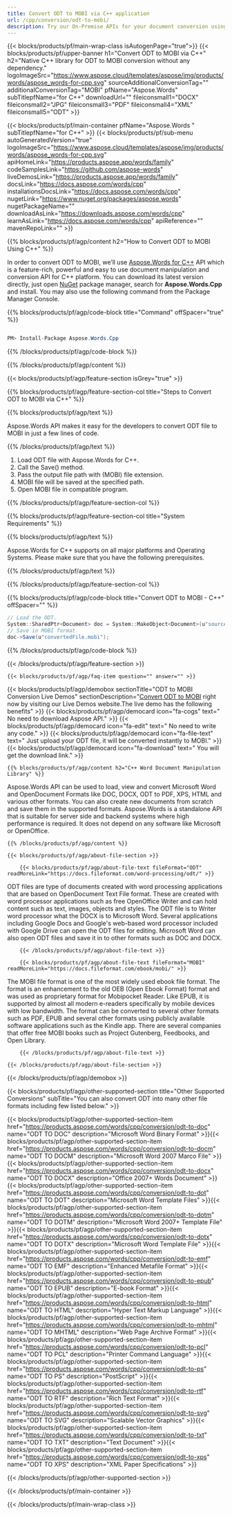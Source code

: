 ```yaml
---
title: Convert ODT to MOBI via C++ application 
url: /cpp/conversion/odt-to-mobi/ 
description: Try our On-Premise APIs for your document conversion using C++ Runtime Environment for Windows 32 bit, Windows 64 bit and Linux 64 bit.
---
```


{{< blocks/products/pf/main-wrap-class isAutogenPage="true">}}
{{< blocks/products/pf/upper-banner h1="Convert ODT to MOBI via C++" h2="Native C++ library for ODT to MOBI conversion without any dependency." logoImageSrc="https://www.aspose.cloud/templates/aspose/img/products/words/aspose_words-for-cpp.svg" sourceAdditionalConversionTag="" additionalConversionTag="MOBI" pfName="Aspose.Words" subTitlepfName="for C++" downloadUrl="" fileiconsmall1="DOCX" fileiconsmall2="JPG" fileiconsmall3="PDF" fileiconsmall4="XML" fileiconsmall5="ODT" >}}

{{< blocks/products/pf/main-container pfName="Aspose.Words " subTitlepfName="for C++" >}}
{{< blocks/products/pf/sub-menu autoGeneratedVersion="true" logoImageSrc="https://www.aspose.cloud/templates/aspose/img/products/words/aspose_words-for-cpp.svg" apiHomeLink="https://products.aspose.app/words/family" codeSamplesLink="https://github.com/aspose-words" liveDemosLink="https://products.aspose.app/words/family" docsLink="https://docs.aspose.com/words/cpp" installationsDocsLink="https://docs.aspose.com/words/cpp" nugetLink="https://www.nuget.org/packages/aspose.words" nugetPackageName="" downloadAsLink="https://downloads.aspose.com/words/cpp" learnAsLink="https://docs.aspose.com/words/cpp" apiReference="" mavenRepoLink="" >}}

{{% blocks/products/pf/agp/content h2="How to Convert ODT to MOBI Using C++" %}}

 In order to convert ODT to MOBI, we’ll use
 [Aspose.Words for C++](https://products.aspose.com/words/cpp) 
 API which is a feature-rich, powerful and easy to use document manipulation and conversion API for C++ platform. You can download its latest version directly, just open
 [NuGet](https://www.nuget.org/packages/aspose.words) 
 package manager, search for
 **Aspose.Words.Cpp** 
 and install. You may also use the following command from the Package Manager Console.

{{% blocks/products/pf/agp/code-block title="Command" offSpacer="true" %}}

```cs

PM> Install-Package Aspose.Words.Cpp

```

{{% /blocks/products/pf/agp/code-block %}}

{{% /blocks/products/pf/agp/content %}}

{{< blocks/products/pf/agp/feature-section isGrey="true" >}}

{{% blocks/products/pf/agp/feature-section-col title="Steps to Convert ODT to MOBI via C++" %}}

{{% blocks/products/pf/agp/text %}}

 Aspose.Words API makes it easy for the developers to convert ODT file to MOBI in just a few lines of code.

{{% /blocks/products/pf/agp/text %}}

1.  Load ODT file with Aspose.Words for C++.
1.  Call the Save() method.
1.  Pass the output file path with (MOBI) file extension.
1.  MOBI file will be saved at the specified path.
1.  Open MOBI file in compatible program.

{{% /blocks/products/pf/agp/feature-section-col %}}

{{% blocks/products/pf/agp/feature-section-col title="System Requirements" %}}

{{% blocks/products/pf/agp/text %}}

 Aspose.Words for C++ supports on all major platforms and Operating Systems. Please make sure that you have the following prerequisites.

{{% /blocks/products/pf/agp/text %}}

{{% /blocks/products/pf/agp/feature-section-col %}}

{{% blocks/products/pf/agp/code-block title="Convert ODT to MOBI - C++‎" offSpacer="" %}}

```cs
// Load the ODT.
System::SharedPtr<Document> doc = System::MakeObject<Document>(u"sourceFile.odt");
// Save in MOBI format.
doc->Save(u"convertedFile.mobi");

```

{{% /blocks/products/pf/agp/code-block %}}

{{< /blocks/products/pf/agp/feature-section >}}

    {{< blocks/products/pf/agp/faq-item question="" answer="" >}}
 

<!-- aboutfile Starts -->

{{< blocks/products/pf/agp/demobox sectionTitle="ODT to MOBI Conversion Live Demos" sectionDescription="[Convert ODT to MOBI](https://products.aspose.app/words/conversion/odt-to-mobi) right now by visiting our Live Demos website.The live demo has the following benefits" >}}
        {{< blocks/products/pf/agp/democard icon="fa-cogs" text=" No need to download Aspose API." >}}
        {{< blocks/products/pf/agp/democard icon="fa-edit" text=" No need to write any code." >}}
        {{< blocks/products/pf/agp/democard icon="fa-file-text" text=" Just upload your ODT file, it will be converted instantly to MOBI." >}}
        {{< blocks/products/pf/agp/democard icon="fa-download" text=" You will get the download link." >}}

    {{% blocks/products/pf/agp/content h2="C++ Word Document Manipulation Library" %}}

 Aspose.Words API can be used to load, view and convert Microsoft Word and OpenDocument Formats like DOC, DOCX, ODT to PDF, XPS, HTML and various other formats. You can also create new documents from scratch and save them in the supported formats. Aspose.Words is a standalone API that is suitable for server side and backend systems where high performance is required. It does not depend on any software like Microsoft or OpenOffice. ‎



    {{% /blocks/products/pf/agp/content %}}

    {{< blocks/products/pf/agp/about-file-section >}}

        {{< blocks/products/pf/agp/about-file-text fileFormat="ODT" readMoreLink="https://docs.fileformat.com/word-processing/odt/" >}}

ODT files are type of documents created with word processing applications that are based on OpenDocument Text File format. These are created with word processor applications such as free OpenOffice Writer and can hold content such as text, images, objects and styles. The ODT file is to Writer word processor what the DOCX is to Microsoft Word. Several applications including Google Docs and Google's web-based word processor included with Google Drive can open the ODT files for editing. Microsoft Word can also open ODT files and save it in to other formats such as DOC and DOCX.

        {{< /blocks/products/pf/agp/about-file-text >}}

        {{< blocks/products/pf/agp/about-file-text fileFormat="MOBI" readMoreLink="https://docs.fileformat.com/ebook/mobi/" >}}

The MOBI file format is one of the most widely used ebook file format. The format is an enhancement to the old OEB (Open Ebook Format) format and was used as proprietary format for Mobipocket Reader. Like EPUB, it is supported by almost all modern e-readers specifically by mobile devices with low bandwidth. The format can be converted to several other formats such as PDF, EPUB and several other formats using publicly available software applications such as the Kindle app. There are several companies that offer free MOBI books such as Project Gutenberg, Feedbooks, and Open Library.

        {{< /blocks/products/pf/agp/about-file-text >}}

    {{< /blocks/products/pf/agp/about-file-section >}}

{{< /blocks/products/pf/agp/demobox >}}

<!-- aboutfile Ends -->

{{< blocks/products/pf/agp/other-supported-section title="Other Supported Conversions" subTitle="You can also convert ODT into many other file formats including few listed below." >}}

{{< blocks/products/pf/agp/other-supported-section-item href="https://products.aspose.com/words/cpp/conversion/odt-to-doc" name="ODT TO DOC" description="Microsoft Word Binary Format" >}}{{< blocks/products/pf/agp/other-supported-section-item href="https://products.aspose.com/words/cpp/conversion/odt-to-docm" name="ODT TO DOCM" description="Microsoft Word 2007 Marco File" >}}{{< blocks/products/pf/agp/other-supported-section-item href="https://products.aspose.com/words/cpp/conversion/odt-to-docx" name="ODT TO DOCX" description="Office 2007+ Words Document" >}}{{< blocks/products/pf/agp/other-supported-section-item href="https://products.aspose.com/words/cpp/conversion/odt-to-dot" name="ODT TO DOT" description="Microsoft Word Template Files" >}}{{< blocks/products/pf/agp/other-supported-section-item href="https://products.aspose.com/words/cpp/conversion/odt-to-dotm" name="ODT TO DOTM" description="Microsoft Word 2007+ Template File" >}}{{< blocks/products/pf/agp/other-supported-section-item href="https://products.aspose.com/words/cpp/conversion/odt-to-dotx" name="ODT TO DOTX" description="Microsoft Word Template File" >}}{{< blocks/products/pf/agp/other-supported-section-item href="https://products.aspose.com/words/cpp/conversion/odt-to-emf" name="ODT TO EMF" description="Enhanced Metafile Format" >}}{{< blocks/products/pf/agp/other-supported-section-item href="https://products.aspose.com/words/cpp/conversion/odt-to-epub" name="ODT TO EPUB" description="E-book Format" >}}{{< blocks/products/pf/agp/other-supported-section-item href="https://products.aspose.com/words/cpp/conversion/odt-to-html" name="ODT TO HTML" description="Hyper Text Markup Language" >}}{{< blocks/products/pf/agp/other-supported-section-item href="https://products.aspose.com/words/cpp/conversion/odt-to-mhtml" name="ODT TO MHTML" description="Web Page Archive Format" >}}{{< blocks/products/pf/agp/other-supported-section-item href="https://products.aspose.com/words/cpp/conversion/odt-to-pcl" name="ODT TO PCL" description="Printer Command Language" >}}{{< blocks/products/pf/agp/other-supported-section-item href="https://products.aspose.com/words/cpp/conversion/odt-to-ps" name="ODT TO PS" description="PostScript" >}}{{< blocks/products/pf/agp/other-supported-section-item href="https://products.aspose.com/words/cpp/conversion/odt-to-rtf" name="ODT TO RTF" description="Rich Text Format" >}}{{< blocks/products/pf/agp/other-supported-section-item href="https://products.aspose.com/words/cpp/conversion/odt-to-svg" name="ODT TO SVG" description="Scalable Vector Graphics" >}}{{< blocks/products/pf/agp/other-supported-section-item href="https://products.aspose.com/words/cpp/conversion/odt-to-txt" name="ODT TO TXT" description="Text Document" >}}{{< blocks/products/pf/agp/other-supported-section-item href="https://products.aspose.com/words/cpp/conversion/odt-to-xps" name="ODT TO XPS" description="XML Paper Specifications" >}}

{{< /blocks/products/pf/agp/other-supported-section >}}

{{< /blocks/products/pf/main-container >}}
    
{{< /blocks/products/pf/main-wrap-class >}}